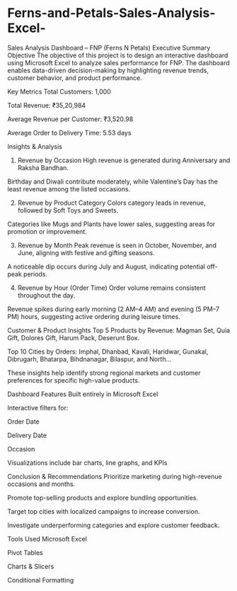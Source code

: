# Ferns-and-Petals-Sales-Analysis-Excel-
Sales Analysis Dashboard – FNP (Ferns N Petals)
Executive Summary
Objective
The objective of this project is to design an interactive dashboard using Microsoft Excel to analyze sales performance for FNP. The dashboard enables data-driven decision-making by highlighting revenue trends, customer behavior, and product performance.

Key Metrics
Total Customers: 1,000

Total Revenue: ₹35,20,984

Average Revenue per Customer: ₹3,520.98

Average Order to Delivery Time: 5.53 days

Insights & Analysis
1. Revenue by Occasion
High revenue is generated during Anniversary and Raksha Bandhan.

Birthday and Diwali contribute moderately, while Valentine’s Day has the least revenue among the listed occasions.

2. Revenue by Product Category
Colors category leads in revenue, followed by Soft Toys and Sweets.

Categories like Mugs and Plants have lower sales, suggesting areas for promotion or improvement.

3. Revenue by Month
Peak revenue is seen in October, November, and June, aligning with festive and gifting seasons.

A noticeable dip occurs during July and August, indicating potential off-peak periods.

4. Revenue by Hour (Order Time)
Order volume remains consistent throughout the day.

Revenue spikes during early morning (2 AM–4 AM) and evening (5 PM–7 PM) hours, suggesting active ordering during leisure times.

Customer & Product Insights
Top 5 Products by Revenue:
Magman Set, Quia Gift, Dolores Gift, Harum Pack, Deserunt Box.

Top 10 Cities by Orders:
Imphal, Dhanbad, Kavali, Haridwar, Gunakal, Dibrugarh, Bhatarpa, Bihdnanagar, Bilaspur, and North...

These insights help identify strong regional markets and customer preferences for specific high-value products.

Dashboard Features
Built entirely in Microsoft Excel

Interactive filters for:

Order Date

Delivery Date

Occasion

Visualizations include bar charts, line graphs, and KPIs

Conclusion & Recommendations
Prioritize marketing during high-revenue occasions and months.

Promote top-selling products and explore bundling opportunities.

Target top cities with localized campaigns to increase conversion.

Investigate underperforming categories and explore customer feedback.

Tools Used
Microsoft Excel

Pivot Tables

Charts & Slicers

Conditional Formatting
